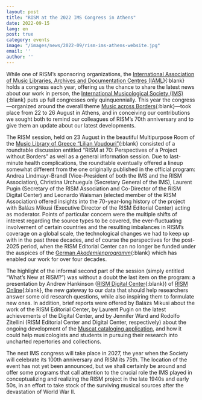 ```yaml
---
layout: post
title: "RISM at the 2022 IMS Congress in Athens"
date: 2022-09-15
lang: en
post: true
category: events
image: "/images/news/2022-09/rism-ims-athens-website.jpg"
email: ''
author: ''
---
```


While one of RISM’s sponsoring organizations, the [International Association of Music Libraries, Archives and Documentation Centres (IAML)](https://www.iaml.info/){:blank} holds a congress each year, offering us the chance to share the latest news about our work in person, the [International Musicological Society (IMS)](https://www.musicology.org/){:blank} puts up full congresses only quinquennially. This year the congress—organized around the overall theme [Music across Borders](https://pcoconvin.eventsair.com/ims22/){:blank}—took place from 22 to 26 August in Athens, and in conceiving our contributions we sought both to remind our colleagues of RISM’s 70th anniversary and to give them an update about our latest developments.  

The RISM session, held on 23 August in the beautiful Multipurpose Room of the [Music Library of Greece “Lilian Voudouri”](https://www.megaron.gr/en/at-the-library/){:blank} consisted of a roundtable discussion entitled “RISM at 70: Perspectives of a Project without Borders” as well as a general information session. Due to last-minute health complications, the roundtable eventually offered a lineup somewhat different from the one originally published in the official program: Andrea Lindmayr-Brandl (Vice-President of both the IMS and the RISM Association), Christina Urchueguía (Secretary General of the IMS), Laurent Pugin (Secretary of the RISM Association and Co-Director of the RISM Digital Center) and Leonardo Waisman (elected member of the RISM Association) offered insights into the 70-year-long history of the project with Balázs Mikusi (Executive Director of the RISM Editorial Center) acting as moderator. Points of particular concern were the multiple shifts of interest regarding the source types to be covered, the ever-fluctuating involvement of certain countries and the resulting imbalances in RISM’s coverage on a global scale, the technological changes we had to keep up with in the past three decades, and of course the perspectives for the post-2025 period, when the RISM Editorial Center can no longer be funded under the auspices of the [German _Akademienprogramm_](https://www.akademienunion.de/forschung/akademienprogramm){:blank} which has enabled our work for over four decades.  

The highlight of the informal second part of the session (simply entitled “What’s New at RISM?”) was without a doubt the last item on the program: a presentation by Andrew Hankinson ([RISM Digital Center](https://rism.digital/){:blank}) of [RISM Online](https://rism.online/){:blank}, the new gateway to our data that should help researchers answer some old research questions, while also inspiring them to formulate new ones. In addition, brief reports were offered by Balázs Mikusi about the work of the RISM Editorial Center, by Laurent Pugin on the latest achievements of the Digital Center, and by Jennifer Ward and Rodolfo Zitellini (RISM Editorial Center and Digital Center, respectively) about the ongoing development of the [Muscat cataloging application](/community/muscat.html), and how it could help musicologists and students in pursuing their research into uncharted repertories and collections.  

The next IMS congress will take place in 2027, the year when the Society will celebrate its 100th anniversary and RISM its 75th. The location of the event has not yet been announced, but we shall certainly be around and offer some programs that call attention to the crucial role the IMS played in conceptualizing and realizing the RISM project in the late 1940s and early 50s, in an effort to take stock of the surviving musical sources after the devastation of World War II.
